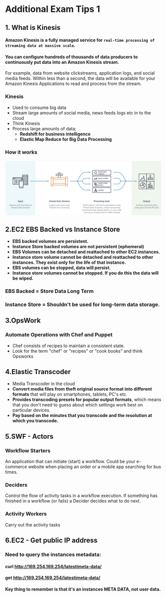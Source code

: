 # Additional Exam Tips 1

## 1. What is Kinesis

#### Amazon Kinesis is a fully managed service for `real-time processing of streaming data at massive scale`. 

#### You can configure hundreds of thousands of data producers to continuously put data into an Amazon Kinesis stream. 

For example, data from website clickstreams, application logs, and social media feeds. Within less than a second, the data will be available for your Amazon Kinesis Applications to read and process from the stream.

### Kinesis 

*  Used to consume big data
*  Stream large amounts of social media, news feeds logs etc in to the cloud
*  Think Kinesis
*  Process large amounts of data; 
   * **Redshift for business intelligence**
   * **Elastic Map Reduce for Big Data Processing**


### How it works

![Alt Image Text](images/1_1.jpg "body image")


## 2.EC2 EBS Backed vs Instance Store 

* **EBS backed volumes are persistent.** 
* **Instance Store backed volumes are not persistent (ephemeral)**
* **EBS Volumes can be detached and reattached to other EC2 instances.**
* **Instance store volume cannot be detached and reattached to other instances. They exist only for the life of that instance.**
* **EBS volumes can be stopped, data will persist.**
* **Instance store volumes cannot be stopped. If you do this the data will be wiped.**

### EBS Backed = Store Data Long Term 
### Instance Store = Shouldn't be used for long-term data storage.


## 3.OpsWork

### Automate Operations with Chef and Puppet

* Chef consists of recipes to maintain a consistent state. 
* Look for the term "chef" or "recipes" or "cook books" and think Opsworks


## 4.Elastic Transcoder 

* Media Transcoder in the cloud
* **Convert media files from theft original source format into different formats** that will play on smartphones, tablets, PC's etc.
* **Provides transcoding presets for popular output formats**, which means that you don't need to guess about which settings work best on particular devices.
* **Pay based on the minutes that you transcode and the resolution at which you transcode.** 


## 5.SWF - Actors 

### Workflow Starters 

An application that can initiate (start) a workflow. Could be your e-commerce website when placing an order or a mobile app searching for bus times.

### Deciders

Control the flow of activity tasks in a workflow execution. If something has finished in a workflow (or fails) a Decider decides what to do next. 

### Activity Workers

Carry out the activity tasks 

## 6.EC2 - Get public IP address 

### Need to query the instances metadata:

#### curl http://169.254.169.254/latestimeta-data/ 
#### get http://169.254.169.254/latestimeta-data/ 
#### Key thing to remember is that it's an instances META DATA, not user data. 


